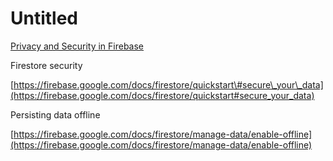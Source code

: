 # Untitled

[Privacy and Security in Firebase](https://firebase.google.com/support/privacy)



Firestore security

[https://firebase.google.com/docs/firestore/quickstart\#secure\_your\_data](https://firebase.google.com/docs/firestore/quickstart#secure_your_data)

Persisting data offline

[https://firebase.google.com/docs/firestore/manage-data/enable-offline](https://firebase.google.com/docs/firestore/manage-data/enable-offline)

